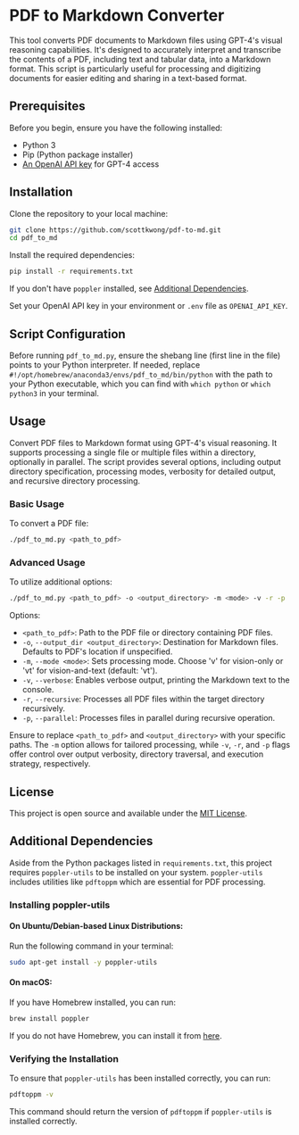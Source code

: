 
# PDF to Markdown Converter

This tool converts PDF documents to Markdown files using GPT-4's visual reasoning capabilities. It's designed to accurately interpret and transcribe the contents of a PDF, including text and tabular data, into a Markdown format. This script is particularly useful for processing and digitizing documents for easier editing and sharing in a text-based format.

## Prerequisites

Before you begin, ensure you have the following installed:
- Python 3
- Pip (Python package installer)
- [An OpenAI API key](https://beta.openai.com/signup/) for GPT-4 access

## Installation

Clone the repository to your local machine:

```bash
git clone https://github.com/scottkwong/pdf-to-md.git
cd pdf_to_md
```

Install the required dependencies:

```bash
pip install -r requirements.txt
```

If you don't have `poppler` installed, see [Additional Dependencies](#additional-dependencies).

Set your OpenAI API key in your environment or `.env` file as `OPENAI_API_KEY`.


## Script Configuration

Before running `pdf_to_md.py`, ensure the shebang line (first line in the file) points to your Python interpreter. If needed, replace `#!/opt/homebrew/anaconda3/envs/pdf_to_md/bin/python` with the path to your Python executable, which you can find with `which python` or `which python3` in your terminal.


## Usage

Convert PDF files to Markdown format using GPT-4's visual reasoning. It supports processing a single file or multiple files within a directory, optionally in parallel. The script provides several options, including output directory specification, processing modes, verbosity for detailed output, and recursive directory processing.

### Basic Usage

To convert a PDF file:

```bash
./pdf_to_md.py <path_to_pdf>
```

### Advanced Usage

To utilize additional options:

```bash
./pdf_to_md.py <path_to_pdf> -o <output_directory> -m <mode> -v -r -p
```

Options:

- `<path_to_pdf>`: Path to the PDF file or directory containing PDF files.
- `-o`, `--output_dir <output_directory>`: Destination for Markdown files. Defaults to PDF's location if unspecified.
- `-m`, `--mode <mode>`: Sets processing mode. Choose 'v' for vision-only or 'vt' for vision-and-text (default: 'vt').
- `-v`, `--verbose`: Enables verbose output, printing the Markdown text to the console.
- `-r`, `--recursive`: Processes all PDF files within the target directory recursively.
- `-p`, `--parallel`: Processes files in parallel during recursive operation.

Ensure to replace `<path_to_pdf>` and `<output_directory>` with your specific paths. The `-m` option allows for tailored processing, while `-v`, `-r`, and `-p` flags offer control over output verbosity, directory traversal, and execution strategy, respectively.


## License

This project is open source and available under the [MIT License](LICENSE.txt).


## Additional Dependencies

Aside from the Python packages listed in `requirements.txt`, this project requires `poppler-utils` to be installed on your system. `poppler-utils` includes utilities like `pdftoppm` which are essential for PDF processing.

### Installing poppler-utils

#### On Ubuntu/Debian-based Linux Distributions:

Run the following command in your terminal:

```bash
sudo apt-get install -y poppler-utils
```

#### On macOS:

If you have Homebrew installed, you can run:

```bash
brew install poppler
```

If you do not have Homebrew, you can install it from [here](https://brew.sh/).

### Verifying the Installation

To ensure that `poppler-utils` has been installed correctly, you can run:

```bash
pdftoppm -v
```

This command should return the version of `pdftoppm` if `poppler-utils` is installed correctly.
